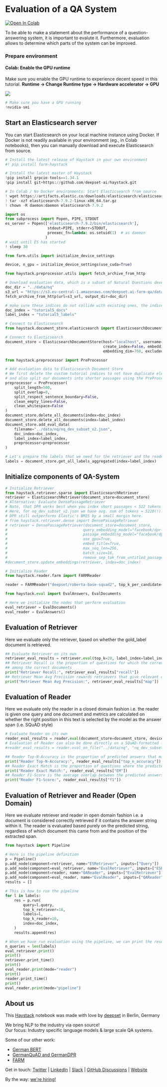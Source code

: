<!---
title: "Tutorial 5"
metaTitle: "Evaluation of a QA System"
metaDescription: ""
slug: "/docs/tutorial5"
date: "2020-09-03"
id: "tutorial5md"
--->

# Evaluation of a QA System

[![Open In Colab](https://colab.research.google.com/assets/colab-badge.svg)](https://colab.research.google.com/github/deepset-ai/haystack/blob/master/tutorials/Tutorial5_Evaluation.ipynb)

To be able to make a statement about the performance of a question-answering system, it is important to evalute it. Furthermore, evaluation allows to determine which parts of the system can be improved.

### Prepare environment

#### Colab: Enable the GPU runtime
Make sure you enable the GPU runtime to experience decent speed in this tutorial.
**Runtime -> Change Runtime type -> Hardware accelerator -> GPU**

<img src="https://raw.githubusercontent.com/deepset-ai/haystack/master/docs/img/colab_gpu_runtime.jpg">


```python
# Make sure you have a GPU running
!nvidia-smi
```

## Start an Elasticsearch server
You can start Elasticsearch on your local machine instance using Docker. If Docker is not readily available in your environment (eg., in Colab notebooks), then you can manually download and execute Elasticsearch from source.


```python
# Install the latest release of Haystack in your own environment 
#! pip install farm-haystack

# Install the latest master of Haystack
!pip install grpcio-tools==1.34.1
!pip install git+https://github.com/deepset-ai/haystack.git

```


```python
# In Colab / No Docker environments: Start Elasticsearch from source
! wget https://artifacts.elastic.co/downloads/elasticsearch/elasticsearch-7.9.2-linux-x86_64.tar.gz -q
! tar -xzf elasticsearch-7.9.2-linux-x86_64.tar.gz
! chown -R daemon:daemon elasticsearch-7.9.2

import os
from subprocess import Popen, PIPE, STDOUT
es_server = Popen(['elasticsearch-7.9.2/bin/elasticsearch'],
                   stdout=PIPE, stderr=STDOUT,
                   preexec_fn=lambda: os.setuid(1)  # as daemon
                  )
# wait until ES has started
! sleep 30
```


```python
from farm.utils import initialize_device_settings

device, n_gpu = initialize_device_settings(use_cuda=True)
```


```python
from haystack.preprocessor.utils import fetch_archive_from_http

# Download evaluation data, which is a subset of Natural Questions development set containing 50 documents
doc_dir = "../data/nq"
s3_url = "https://s3.eu-central-1.amazonaws.com/deepset.ai-farm-qa/datasets/nq_dev_subset_v2.json.zip"
fetch_archive_from_http(url=s3_url, output_dir=doc_dir)
```


```python
# make sure these indices do not collide with existing ones, the indices will be wiped clean before data is inserted
doc_index = "tutorial5_docs"
label_index = "tutorial5_labels"
```


```python
# Connect to Elasticsearch
from haystack.document_store.elasticsearch import ElasticsearchDocumentStore

# Connect to Elasticsearch
document_store = ElasticsearchDocumentStore(host="localhost", username="", password="", index="document",
                                            create_index=False, embedding_field="emb",
                                            embedding_dim=768, excluded_meta_data=["emb"])
```


```python
from haystack.preprocessor import PreProcessor

# Add evaluation data to Elasticsearch Document Store
# We first delete the custom tutorial indices to not have duplicate elements
# and also split our documents into shorter passages using the PreProcessor
preprocessor = PreProcessor(
    split_length=500,
    split_overlap=0,
    split_respect_sentence_boundary=False,
    clean_empty_lines=False,
    clean_whitespace=False
)
document_store.delete_all_documents(index=doc_index)
document_store.delete_all_documents(index=label_index)
document_store.add_eval_data(
    filename="../data/nq/nq_dev_subset_v2.json",
    doc_index=doc_index,
    label_index=label_index,
    preprocessor=preprocessor
)

# Let's prepare the labels that we need for the retriever and the reader
labels = document_store.get_all_labels_aggregated(index=label_index)
```

## Initialize components of QA-System


```python
# Initialize Retriever
from haystack.retriever.sparse import ElasticsearchRetriever
retriever = ElasticsearchRetriever(document_store=document_store)
# Alternative: Evaluate DensePassageRetriever
# Note, that DPR works best when you index short passages < 512 tokens as only those tokens will be used for the embedding.
# Here, for nq_dev_subset_v2.json we have avg. num of tokens = 5220(!).
# DPR still outperforms Elastic's BM25 by a small margin here.
# from haystack.retriever.dense import DensePassageRetriever
# retriever = DensePassageRetriever(document_store=document_store,
#                                  query_embedding_model="facebook/dpr-question_encoder-single-nq-base",
#                                  passage_embedding_model="facebook/dpr-ctx_encoder-single-nq-base",
#                                  use_gpu=True,
#                                  embed_title=True,
#                                  max_seq_len=256,
#                                  batch_size=16,
#                                  remove_sep_tok_from_untitled_passages=True)
#document_store.update_embeddings(retriever, index=doc_index)
```


```python
# Initialize Reader
from haystack.reader.farm import FARMReader

reader = FARMReader("deepset/roberta-base-squad2", top_k_per_candidate=4, return_no_answer=True)

```


```python
from haystack.eval import EvalAnswers, EvalDocuments

# Here we initialize the nodes that perform evaluation
eval_retriever = EvalDocuments()
eval_reader = EvalAnswers()
```

## Evaluation of Retriever
Here we evaluate only the retriever, based on whether the gold_label document is retrieved.


```python
## Evaluate Retriever on its own
retriever_eval_results = retriever.eval(top_k=20, label_index=label_index, doc_index=doc_index)
## Retriever Recall is the proportion of questions for which the correct document containing the answer is
## among the correct documents
print("Retriever Recall:", retriever_eval_results["recall"])
## Retriever Mean Avg Precision rewards retrievers that give relevant documents a higher rank
print("Retriever Mean Avg Precision:", retriever_eval_results["map"])
```

## Evaluation of Reader
Here we evaluate only the reader in a closed domain fashion i.e. the reader is given one query
and one document and metrics are calculated on whether the right position in this text is selected by
the model as the answer span (i.e. SQuAD style)


```python
# Evaluate Reader on its own
reader_eval_results = reader.eval(document_store=document_store, device=device, label_index=label_index, doc_index=doc_index)
# Evaluation of Reader can also be done directly on a SQuAD-formatted file without passing the data to Elasticsearch
#reader_eval_results = reader.eval_on_file("../data/nq", "nq_dev_subset_v2.json", device=device)

## Reader Top-N-Accuracy is the proportion of predicted answers that match with their corresponding correct answer
print("Reader Top-N-Accuracy:", reader_eval_results["top_n_accuracy"])
## Reader Exact Match is the proportion of questions where the predicted answer is exactly the same as the correct answer
print("Reader Exact Match:", reader_eval_results["EM"])
## Reader F1-Score is the average overlap between the predicted answers and the correct answers
print("Reader F1-Score:", reader_eval_results["f1"])
```

## Evaluation of Retriever and Reader (Open Domain)
Here we evaluate retriever and reader in open domain fashion i.e. a document is considered
correctly retrieved if it contains the answer string within it. The reader is evaluated based purely on the
predicted string, regardless of which document this came from and the position of the extracted span.


```python
from haystack import Pipeline

# Here is the pipeline definition
p = Pipeline()
p.add_node(component=retriever, name="ESRetriever", inputs=["Query"])
p.add_node(component=eval_retriever, name="EvalRetriever", inputs=["ESRetriever"])
p.add_node(component=reader, name="QAReader", inputs=["EvalRetriever"])
p.add_node(component=eval_reader, name="EvalReader", inputs=["QAReader"])
results = []
```

```python
# This is how to run the pipeline
for l in labels:
    res = p.run(
        query=l.query,
        top_k_retriever=10,
        labels=l,
        top_k_reader=10,
        index=doc_index,
    )
    results.append(res)
```


```python
# When we have run evaluation using the pipeline, we can print the results
n_queries = len(labels)
eval_retriever.print()
print()
retriever.print_time()
print()
eval_reader.print(mode="reader")
print()
reader.print_time()
print()
eval_reader.print(mode="pipeline")
```

## About us

This [Haystack](https://github.com/deepset-ai/haystack/) notebook was made with love by [deepset](https://deepset.ai/) in Berlin, Germany

We bring NLP to the industry via open source!  
Our focus: Industry specific language models & large scale QA systems.  
  
Some of our other work: 
- [German BERT](https://deepset.ai/german-bert)
- [GermanQuAD and GermanDPR](https://deepset.ai/germanquad)
- [FARM](https://github.com/deepset-ai/FARM)

Get in touch:
[Twitter](https://twitter.com/deepset_ai) | [LinkedIn](https://www.linkedin.com/company/deepset-ai/) | [Slack](https://haystack.deepset.ai/community/join) | [GitHub Discussions](https://github.com/deepset-ai/haystack/discussions) | [Website](https://deepset.ai)

By the way: [we're hiring!](https://apply.workable.com/deepset/) 
